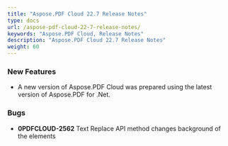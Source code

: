 ```yaml
---
title: "Aspose.PDF Cloud 22.7 Release Notes"
type: docs
url: /aspose-pdf-cloud-22-7-release-notes/
keywords: "Aspose.PDF Cloud, Release Notes"
description: "Aspose.PDF Cloud 22.7 Release Notes"
weight: 60
---
```


### **New Features**
- A new version of Aspose.PDF Cloud was prepared using the latest version of Aspose.PDF for .Net.

### **Bugs**
- **0PDFCLOUD-2562** Text Replace API method changes background of the elements